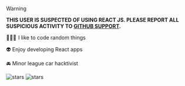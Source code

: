 > [!WARNING]  
> **THIS USER IS SUSPECTED OF USING REACT JS. PLEASE REPORT ALL SUSPICIOUS ACTIVITY TO [GITHUB SUPPORT](https://vercel.lol).**

👨🏻‍💻​​ ​​​​​​​​​​​ I like to code random things

👽  Enjoy developing React apps

🚘  Minor league car hacktivist

![stars](https://img.shields.io/github/stars/Hacksore)
![stars](https://img.shields.io/badge/Watch-96-lightgrey?logo=github)

